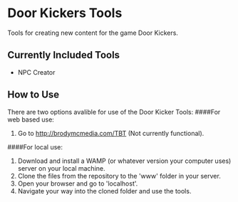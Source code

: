 # Door Kickers Tools
Tools for creating new content for the game Door Kickers.

## Currently Included Tools
* NPC Creator

## How to Use
There are two options avalible for use of the Door Kicker Tools:
####For web based use:
1. Go to http://brodymcmedia.com/TBT (Not currently functional).

####For local use:
1. Download and install a WAMP (or whatever version your computer uses) server on your local machine.
2. Clone the files from the repository to the 'www' folder in your server.
3. Open your browser and go to 'localhost'.
4. Navigate your way into the cloned folder and use the tools.
